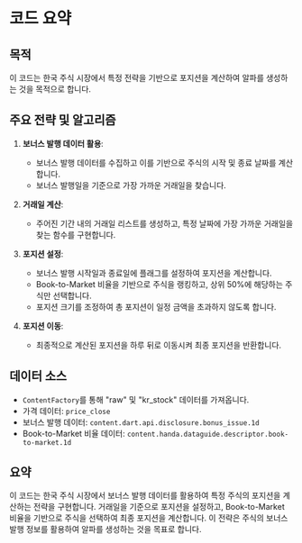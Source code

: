 # 코드 요약

## 목적
이 코드는 한국 주식 시장에서 특정 전략을 기반으로 포지션을 계산하여 알파를 생성하는 것을 목적으로 합니다.

## 주요 전략 및 알고리즘
1. **보너스 발행 데이터 활용**:
   - 보너스 발행 데이터를 수집하고 이를 기반으로 주식의 시작 및 종료 날짜를 계산합니다.
   - 보너스 발행일을 기준으로 가장 가까운 거래일을 찾습니다.

2. **거래일 계산**:
   - 주어진 기간 내의 거래일 리스트를 생성하고, 특정 날짜에 가장 가까운 거래일을 찾는 함수를 구현합니다.

3. **포지션 설정**:
   - 보너스 발행 시작일과 종료일에 플래그를 설정하여 포지션을 계산합니다.
   - Book-to-Market 비율을 기반으로 주식을 랭킹하고, 상위 50%에 해당하는 주식만 선택합니다.
   - 포지션 크기를 조정하여 총 포지션이 일정 금액을 초과하지 않도록 합니다.

4. **포지션 이동**:
   - 최종적으로 계산된 포지션을 하루 뒤로 이동시켜 최종 포지션을 반환합니다.

## 데이터 소스
- `ContentFactory`를 통해 "raw" 및 "kr_stock" 데이터를 가져옵니다.
- 가격 데이터: `price_close`
- 보너스 발행 데이터: `content.dart.api.disclosure.bonus_issue.1d`
- Book-to-Market 비율 데이터: `content.handa.dataguide.descriptor.book-to-market.1d`

## 요약
이 코드는 한국 주식 시장에서 보너스 발행 데이터를 활용하여 특정 주식의 포지션을 계산하는 전략을 구현합니다. 거래일을 기준으로 포지션을 설정하고, Book-to-Market 비율을 기반으로 주식을 선택하여 최종 포지션을 계산합니다. 이 전략은 주식의 보너스 발행 정보를 활용하여 알파를 생성하는 것을 목표로 합니다.